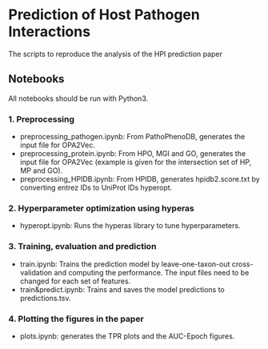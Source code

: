 # Prediction of Host Pathogen Interactions
The scripts to reproduce the analysis of the HPI prediction paper

## Notebooks
All notebooks should be run with Python3. 

### 1. Preprocessing
* preprocessing_pathogen.ipynb: From PathoPhenoDB, generates the input file for OPA2Vec.
* preprocessing_protein.ipynb: From HPO, MGI and GO, generates the input file for OPA2Vec (example is given for the intersection set of HP, MP and GO).
* preprocessing_HPIDB.ipynb: From HPIDB, generates hpidb2.score.txt by converting entrez IDs to UniProt IDs
hyperopt.

### 2. Hyperparameter optimization using hyperas 
* hyperopt.ipynb: Runs the hyperas library to tune hyperparameters.

### 3. Training, evaluation and prediction
* train.ipynb: Trains the prediction model by leave-one-taxon-out cross-validation and computing the performance. The input files need to be changed for each set of features.
* train&predict.ipynb: Trains and saves the model predictions to predictions.tsv.

### 4. Plotting the figures in the paper
* plots.ipynb: generates the TPR plots and the AUC-Epoch figures.

